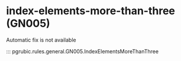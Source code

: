 # index-elements-more-than-three (GN005)

Automatic fix is not available

::: pgrubic.rules.general.GN005.IndexElementsMoreThanThree
